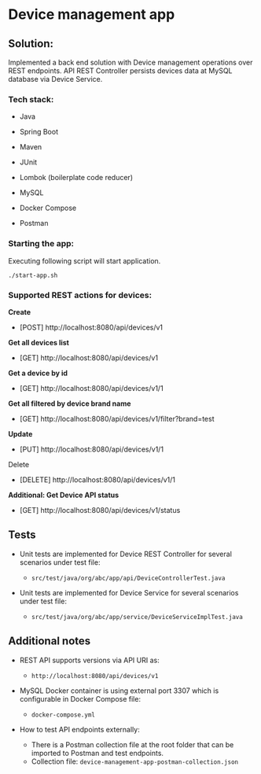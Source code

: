 # Device management app

## Solution:

Implemented a back end solution with Device management operations over REST endpoints.
API REST Controller persists devices data at MySQL database via Device Service.

### Tech stack:

- Java
- Spring Boot
- Maven
- JUnit
- Lombok (boilerplate code reducer)


- MySQL
- Docker Compose
- Postman

### Starting the app:
Executing following script will start application.
```
./start-app.sh
```

### Supported REST actions for devices:

**Create**
- [POST] http://localhost:8080/api/devices/v1

**Get all devices list**
- [GET] http://localhost:8080/api/devices/v1

**Get a device by id**
- [GET] http://localhost:8080/api/devices/v1/1

**Get all filtered by device brand name**
- [GET] http://localhost:8080/api/devices/v1/filter?brand=test

**Update**
- [PUT] http://localhost:8080/api/devices/v1/1

Delete
- [DELETE] http://localhost:8080/api/devices/v1/1

**Additional: Get Device API status**

- [GET] http://localhost:8080/api/devices/v1/status

## Tests

- Unit tests are implemented for Device REST Controller for several scenarios under test file:
  - `src/test/java/org/abc/app/api/DeviceControllerTest.java`


- Unit tests are implemented for Device Service for several scenarios under test file:
  - `src/test/java/org/abc/app/service/DeviceServiceImplTest.java`

## Additional notes

- REST API supports versions via API URI as:
  - `http://localhost:8080/api/devices/v1`


- MySQL Docker container is using external port 3307 which is configurable in Docker Compose file:
  - `docker-compose.yml`


- How to test API endpoints externally:
  - There is a Postman collection file at the root folder that can be imported to Postman and test endpoints.
  - Collection file: `device-management-app-postman-collection.json`
